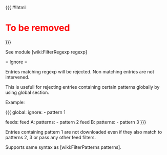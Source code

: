 {{{
#!html
<h1 style="color: red">To be removed</h1>
}}}

See module [wiki:FilterRegexp regexp]

= Ignore =

Entries matching regexp will be rejected.
Non matching entries are not intervened.
        
This is usefull for rejecting entries containing certain patterns
globally by using global section.

Example:

{{{
global:
  ignore:
    - pattern 1

feeds:
  feed A:
    patterns:
      - pattern 2
  feed B:
    patterns:
      - pattern 3
}}}

Entries containing pattern 1 are not downloaded even if they also
match to patterns 2, 3 or pass any other feed filters.

Supports same syntax as [wiki:FilterPatterns patterns].